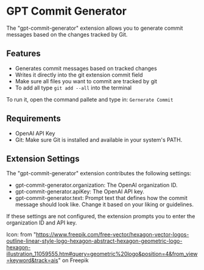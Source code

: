 # GPT Commit Generator

The "gpt-commit-generator" extension allows you to generate commit messages based on the changes tracked by Git.

## Features

- Generates commit messages based on tracked changes
- Writes it directly into the git extension commit field
- Make sure all files you want to commit are tracked by git
- To add all type ```git add --all``` into the terminal

To run it, open the command pallete and type in: ```Gernerate Commit```

## Requirements

- OpenAI API Key
- Git: Make sure Git is installed and available in your system's PATH.

## Extension Settings

The "gpt-commit-generator" extension contributes the following settings:

- gpt-commit-generator.organization: The OpenAI organization ID.
- gpt-commit-generator.apiKey: The OpenAI API key.
- gpt-commit-generator.text: Prompt text that defines how the commit message should look like. Change it based on your liking or guidelines.

If these settings are not configured, the extension prompts you to enter the organization ID and API key.

Icon: from "https://www.freepik.com/free-vector/hexagon-vector-logos-outline-linear-style-logo-hexagon-abstract-hexagon-geometric-logo-hexagon-illustration_11059555.htm#query=geometric%20logo&position=4&from_view=keyword&track=ais" on Freepik
